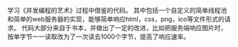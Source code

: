 学习《并发编程的艺术》过程中借鉴的代码。
其中包括一个自定义的简单线程池和简单的web服务器的实现，能够简单响应html，css，png，ico等文件形式的请求。
代码大部分来自于书本，并做出了一定的改进，比如把服务端响应图片时，按单字节一一读取改为了一次读去1000个字节，提高了响应速率。